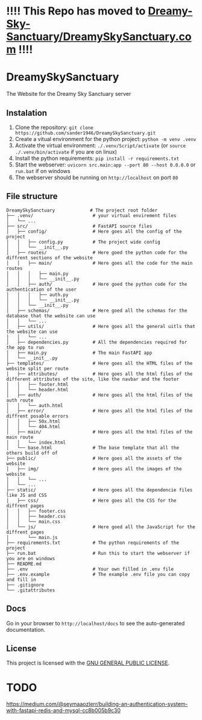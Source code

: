 # **!!!! This Repo has moved to [Dreamy-Sky-Sanctuary/DreamySkySanctuary.com](https://github.com/Dreamy-Sky-Sanctuary/DreamySkySanctuary.com) !!!!** 


# DreamySkySanctuary

The Website for the Dreamy Sky Sanctuary server

## Instalation

1. Clone the repository: `git clone https://github.com/sander1946/DreamySkySanctuary.git`
2. Create a vitual environment for the python project: `python -m venv .venv`
3. Activate the virtual environment: `./.venv/Script/activate` (or `source ./.venv/bin/activate` if you are on linux)
4. Install the python requirements: `pip install -r requirements.txt`
5. Start the webserver: `uvicorn src.main:app --port 80 --host 0.0.0.0` or `run.bat` if on windows
6. The webserver should be running on `http://localhost` on port `80`

## File structure

```t
DreamySkySanctuary             # The project root folder
├── .venv/                      # your virtual envirement files
│   └── ...                     
├── src/                        # FastAPI source files
│   ├── config/                 # Here goes all the config of the project
│   │   ├── config.py           # The project wide config
│   │   └── __init__.py
│   ├── routes/                 # Here goed the python code for the diffrent sections of the website
│   │   ├── main/               # Here goes all the code for the main routes
│   │   │   ├── main.py
│   │   │   └── __init__.py
│   │   ├── auth/               # Here goed the python code for the authentication of the user
│   │   │   ├── auth.py
│   │   │   └── __init__.py
│   │   └── __init__.py
│   ├── schemas/                # Here goed all the schemas for the database that the website can use
│   │   └── ...
│   ├── utils/                  # Here goes all the general uitls that the website can use
│   │   └── ...
│   ├── dependencies.py         # All the dependencies required for the app to run
│   ├── main.py                 # The main FastAPI app
│   └── __init__.py
├── templates/                  # Here goes all the HTML files of the website split per route
│   ├── attributes/             # Here goes all the html files of the different attributes of the site, like the navbar and the footer
│   │   ├── footer.html
│   │   └── header.html
│   ├── auth/                   # Here goes all the html files of the auth route
│   │   └── auth.html
│   ├── error/                  # Here goes all the html files of the diffrent posable errors
│   │   ├── 50x.html
│   │   └── 404.html
│   ├── main/                   # Here goes all the html files of the main route
│   │   └── index.html
│   └── base.html               # The base template that all the others build off of
├── public/                     # Here goes all the assets of the website
│   ├── img/                    # Here goes all the images of the website
│   │   └── ...
│   └── ...
├── static/                     # Here goes all the dependencie files like JS and CSS
│   ├── css/                    # Here goes all the CSS for the diffrent pages
│   │   ├── footer.css
│   │   ├── header.css
│   │   └── main.css
│   └── js/                     # Here goed all the JavaScript for the diffrent pages
│       └── main.js
├── requirements.txt            # The python requirements of the project
├── run.bat                     # Run this to start the webserver if you are on windows
├── README.md
├── .env                        # Your own filled in .env file
├── .env.example                # The example .env file you can copy and fill in
├── .gitignore
└── .gitattributes
```

## Docs

Go in your browser to `http://localhost/docs` to see the auto-generated documentation.

## License

This project is licensed with the [GNU GENERAL PUBLIC LICENSE](https://github.com/sander1946/DreamySkySanctuary?tab=GPL-3.0-1-ov-file).

# TODO

<https://medium.com/@seymaaozlerr/building-an-authentication-system-with-fastapi-redis-and-mysql-cc8b005b9c30>
